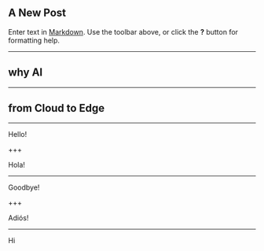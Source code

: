 ## A New Post

Enter text in [Markdown](http://daringfireball.net/projects/markdown/). Use the toolbar above, or click the **?** button for formatting help.

---
## why AI

---

## from **Cloud** to Edge 

---
Hello!

+++

Hola!

---

Goodbye!

+++

Adiós!

---

Hi
